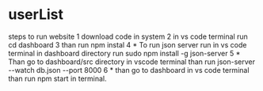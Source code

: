 # userList
steps to run website
1 download code in system
2 in vs code terminal run cd dashboard
3 than run npm instal
4 * To run json server run in vs code terminal in dashboard directory run   sudo npm install -g json-server
 5 * Than go to dashboard/src directory in vscode terminal than run json-server --watch db.json --port 8000
 6 * than go to dashboard in vs code terminal than run npm start in terminal.
